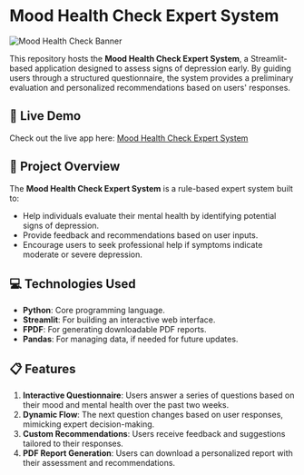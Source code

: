 # Mood Health Check Expert System

![Mood Health Check Banner](https://whws.org.au/wp-content/uploads/2021/12/get-on-top-of-mental-health-early.jpg) <!-- Optional: Add a banner image link -->

This repository hosts the **Mood Health Check Expert System**, a Streamlit-based application designed to assess signs of depression early. By guiding users through a structured questionnaire, the system provides a preliminary evaluation and personalized recommendations based on users' responses.

## 🚀 Live Demo
Check out the live app here: [Mood Health Check Expert System](https://mood-health-check-expert-system.streamlit.app/)

## 🧠 Project Overview
The **Mood Health Check Expert System** is a rule-based expert system built to:
- Help individuals evaluate their mental health by identifying potential signs of depression.
- Provide feedback and recommendations based on user inputs.
- Encourage users to seek professional help if symptoms indicate moderate or severe depression.

## 💻 Technologies Used
- **Python**: Core programming language.
- **Streamlit**: For building an interactive web interface.
- **FPDF**: For generating downloadable PDF reports.
- **Pandas**: For managing data, if needed for future updates.

## 📋 Features
1. **Interactive Questionnaire**: Users answer a series of questions based on their mood and mental health over the past two weeks.
2. **Dynamic Flow**: The next question changes based on user responses, mimicking expert decision-making.
3. **Custom Recommendations**: Users receive feedback and suggestions tailored to their responses.
4. **PDF Report Generation**: Users can download a personalized report with their assessment and recommendations.
